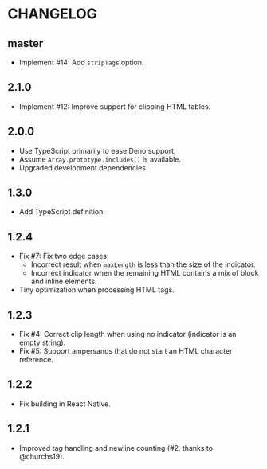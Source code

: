 # CHANGELOG

## master

-   Implement #14: Add `stripTags` option.

## 2.1.0

-   Implement #12: Improve support for clipping HTML tables.

## 2.0.0

-   Use TypeScript primarily to ease Deno support.
-   Assume `Array.prototype.includes()` is available.
-   Upgraded development dependencies.

## 1.3.0

-   Add TypeScript definition.

## 1.2.4

-   Fix #7: Fix two edge cases:
    -   Incorrect result when `maxLength` is less than the size of the indicator.
    -   Incorrect indicator when the remaining HTML contains a mix of block and inline elements.
-   Tiny optimization when processing HTML tags.

## 1.2.3

-   Fix #4: Correct clip length when using no indicator (indicator is an empty string).
-   Fix #5: Support ampersands that do not start an HTML character reference.

## 1.2.2

-   Fix building in React Native.

## 1.2.1

-   Improved tag handling and newline counting (#2, thanks to @churchs19).
